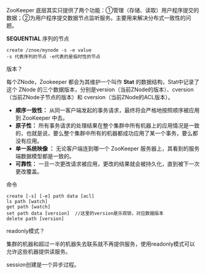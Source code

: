 ZooKeeper 底层其实只提供了两个功能：①管理（存储、读取）用户程序提交的数据；②为用户程序提交数据节点监听服务。主要用来解决分布式一致性的问题。

**SEQUENTIAL** 序列的节点

```text
create /znoe/mynode -s -e value
-s 代表序列的节点 -e代表的是临时性的节点
```

版本？

每个ZNode，Zookeeper 都会为其维护一个叫作 **Stat** 的数据结构，Stat中记录了这个 ZNode 的三个数据版本，分别是version（当前ZNode的版本）、cversion（当前ZNode子节点的版本）和 cversion（当前ZNode的ACL版本）。

- **顺序一致性：** 从同一客户端发起的事务请求，最终将会严格地按照顺序被应用到 ZooKeeper 中去。
- **原子性：** 所有事务请求的处理结果在整个集群中所有机器上的应用情况是一致的，也就是说，要么整个集群中所有的机器都成功应用了某一个事务，要么都没有应用。
- **单一系统映像 ：** 无论客户端连到哪一个 ZooKeeper 服务器上，其看到的服务端数据模型都是一致的。
- **可靠性：** 一旦一次更改请求被应用，更改的结果就会被持久化，直到被下一次更改覆盖。

命令

```
create [-s] [-e] path data [acl]
ls path [watch]
get path [watch]
set path data [version]  //这里的version是乐观锁，对应数据版本
delete path [version]
```

readonly模式？

集群的机器和超过一半的机器失去联系就不再提供服务，使用readonly模式可以允许这些机器提供读服务。

session创建是一个异步过程。




